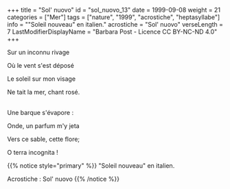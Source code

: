 +++
title = "Sol' nuovo"
id = "sol_nuovo_13"
date = 1999-09-08
weight = 21
categories = ["Mer"]
tags = ["nature", "1999", "acrostiche", "heptasyllabe"]
info = "\"Soleil nouveau\" en italien."
acrostiche = "Sol' nuovo"
verseLength = 7
LastModifierDisplayName = "Barbara Post - Licence CC BY-NC-ND 4.0"
+++

Sur un inconnu rivage

Où le vent s'est déposé

Le soleil sur mon visage

Ne tait la mer, chant rosé.

 \
Une barque s'évapore :

Onde, un parfum m'y jeta

Vers ce sable, cette flore;

O terra incognita !

{{% notice style="primary" %}}
"Soleil nouveau" en italien.

Acrostiche : Sol' nuovo
{{% /notice %}}
